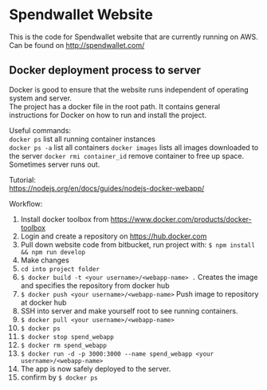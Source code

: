 # Spendwallet Website  

This is the code for Spendwallet website that are currently running on AWS. Can be found on http://spendwallet.com/   

## Docker deployment process to server  

Docker is good to ensure that the website runs independent of operating system and server.  
The project has a docker file in the root path. It contains general instructions for Docker on how to run and install the project.  

Useful commands:  
`docker ps`		     list all running container instances  
`docker ps -a`		     list all containers
`docker images`              lists all images downloaded to the server
`docker rmi container_id`    remove container to free up space. Sometimes server runs out.

Tutorial:  
https://nodejs.org/en/docs/guides/nodejs-docker-webapp/  

Workflow:  
1. Install docker toolbox from https://www.docker.com/products/docker-toolbox  
2. Login and create a repository on https://hub.docker.com
3. Pull down website code from bitbucket, run project with: `$ npm install && npm run develop`  
4. Make changes  
5. `cd into project folder`  
6. `$ docker build -t <your username>/<webapp-name> .` Creates the image and specifies the repository from docker hub
7. `$ docker push <your username>/<webapp-name>`       Push image to repository at docker hub  
8. SSH into server and make yourself root to see running containers.  
9. `$ docker pull <your username>/<webapp-name>`  
10. `$ docker ps`  
11. `$ docker stop spend_webapp`  
12. `$ docker rm spend_webapp`  
13. `$ docker run -d -p 3000:3000 --name spend_webapp <your username>/<webapp-name>`  
14. The app is now safely deployed to the server.  
15. confirm by `$ docker ps`